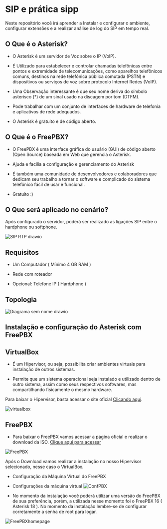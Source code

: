 # SIP e prática sipp

Neste repositório você irá aprender a Instalar e configurar o ambiente, configurar extensões e a realizar análise de log do SIP em tempo real.

## O Que é o Asterisk? 

* O Asterisk é um servidor de Voz sobre o IP (VoIP).

* É Utilizado para estabelecer e controlar chamadas telefônicas entre pontos e extremidade de telecomunicações, como aparelhos telefônicos comuns, destinos na rede telefônica pública comutada (PSTN) e dispositivos ou serviços de voz sobre protocolo Internet Redes (VoIP).

* Uma Observação interessante é que seu nome deriva do símbolo asterisco (*) de um sinal usado na discagem por tom (DTFM).

* Pode trabalhar com um conjunto de interfaces de hardware de telefonia e aplicativos de rede adequados.

* O Asterisk é gratuito e de código aberto.

## O Que é o FreePBX? 

* O FreePBX é uma interface gráfica do usuário (GUI) de código aberto (Open Source) baseada em Web que gerencia o Asterisk.

* Ajuda e facilia a configuração e gerenciamento do Asterisk

* É também uma comunidade de desenvolvedores e colaboradores que dedicam seu trabalho a tornar o software e complicado do sistema telefônico fácil de usar e funcional.

* Gratuito :)

## O Que será aplicado no cenário? 

Após configurado o servidor, poderá ser realizado as ligações SIP entre o hardphone ou softphone.

![SIP RTP drawio](https://github.com/edunando/SIP-na-pratica/assets/88983626/4a8b08d7-5df0-4555-9d1a-467ee92013fb)

## Requisitos

* Um Computador ( Mínimo 4 GB RAM )

* Rede com roteador

* Opcional: Telefone IP ( Hardphone )

## Topologia 

![Diagrama sem nome drawio](https://github.com/edunando/SIP-na-pratica/assets/88983626/7f70caf6-245f-41aa-bc98-7169ce7c8f59)

## Instalação e configuração do Asterisk com FreePBX

## VirtualBox

* É um Hipervisor, ou seja, possibilita criar ambientes virtuais para instalação de outros sistemas.

* Permite que um sistema operacional seja instalado e utilizado dentro de outro sistema, assim como seus respectivos softwares, mas compartilhando fisicamente o mesmo hardware.

Para baixar o Hipervisor, basta acessar o site oficial [Clicando aqui](https://www.virtualbox.org).

![virtualbox](https://github.com/edunando/SIP-na-pratica/assets/88983626/8e5e2967-3538-48da-924c-ca15da2332c3)

## FreePBX

* Para baixar o FreePBX vamos acessar a página oficial e realizar o download da ISO. [Clique aqui para acessar](https://www.freepbx.org)

![FreePBX](https://github.com/edunando/SIP-na-pratica/assets/88983626/04e15cbd-d939-4f64-8f2d-7ffb3e289ea1)

Após o Download vamos realizar a instalação no nosso Hipervisor selecionado, nesse caso o VirtualBox.

* Configuração da Máquina Virtual do FreePBX

* Configurações da máquina virtual
![ConfPBX](https://github.com/edunando/SIP-na-pratica/assets/88983626/5d14bb87-6001-4616-9639-5f9a285aa0e6)

* No momento da instalação você poderá utilizar uma versão do FreePBX de sua preferência, porém, a utilizada nesse momento foi o FreePBX 16 ( Asterisk 18 ). No momento da instalação lembre-se de configurar corretamente a senha de root para logar.

![FreePBXhomepage](https://github.com/edunando/SIP-na-pratica/assets/88983626/66f6e789-d036-4c78-9fb0-4ff7c22a3c76)



